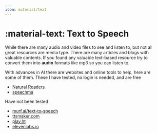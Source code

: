 ```yaml
---
icon: material/text
---
```


# :material-text: Text to Speech

While there are many audio and video files to see and listen to, but not all great 
resources are media type. There are many articles and blogs with valuable contents. 
If you found any valuable text-based resource try to convert them into **audio** formats 
like mp3 so you can listen to.

With advances in AI there are websites and online tools to help, here are some 
of them. These I have tested, no login is needed, and are free

- [Natural Readers](https://www.naturalreaders.com/online/)
- [speechma](https://speechma.com/english)


Have not been tested 

- [murf.ai/text-to-speech](https://murf.ai/text-to-speech)
- [ttsmaker.com](https://ttsmaker.com/)
- [play.ht](https://play.ht/)
- [elevenlabs.io](https://elevenlabs.io/)


